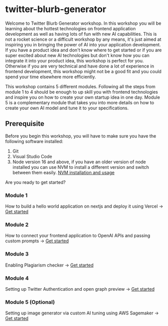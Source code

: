 # twitter-blurb-generator

Welcome to Twitter Blurb Generator workshop. In this workshop you will be learning about the hottest technologies on frontend application development as well as having lots of fun with new AI capabilities. This is not a rocket science or a difficult workshop by any means, it's just aimed at inspiring you in bringing the power of AI into your application development. If you have a product idea and don't know where to get started or if you are super excited about new AI technologies but don't know how you can integrate it into your product idea, this workshop is perfect for you. Otherwise if you are very technical and have done a lot of experience in frontend development, this workshop might not be a good fit and you could spend your time elsewhere more efficiently.

This workshop contains 5 different modules. Following all the steps from module 1 to 4 should be enough to up skill you with frontend technologies and inspire you on how to create your own startup idea in one day. Module 5 is a complementary module that takes you into more details on how to create your own AI model and tune it to your specifications.

## Prerequisite

Before you begin this workshop, you will have to make sure you have the following software installed:

1. Git
2. Visual Studio Code
3. Node version 16 and above, if you have an older version of node installed you can use NVM to install a different version and switch between them easily.
  [NVM installation and usage](https://www.freecodecamp.org/news/node-version-manager-nvm-install-guide/)

Are you ready to get started?

### Module 1

How to build a hello world application on nextjs and deploy it using Vercel ->
[Get started](/module1/index.md)

### Module 2

How to connect your frontend application to OpenAI APIs and passing custom prompts ->
[Get started](/module2/index.md)

### Module 3

Enabling Plagiarism checker ->
[Get started](/module3/index.md)

### Module 4

Setting up Twitter Authentication and open graph preview ->
[Get started](/module4/index.md)

### Module 5 (Optional)

Setting up image generator via custom AI tuning using AWS Sagemaker ->
[Get started](/module5/index.md)
